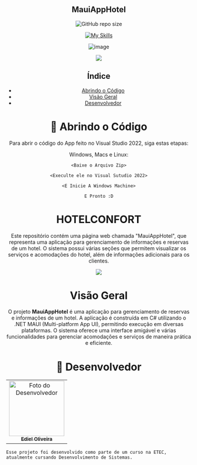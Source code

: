 <h2 align="center"> MauiAppHotel </h2>

<div align="center">

![GitHub repo size](https://img.shields.io/github/repo-size/EdielOliveira/MauiAppHotel?style=for-the-badge)

[![My Skills](https://skillicons.dev/icons?i=cs,dotnet,visualstudio&theme=dark)](https://skillicons.dev)

</div>
<div align="center">

![image](http://www.unow.com.br/emDesenvolvimento.gif)

<img src="http://img.shields.io/static/v1?label=STATUS&message=%20FINALIZADO&color=BLUE&style=for-the-badge"/>

</div>

<div align="center">
  
## Índice
  
- [Abrindo o Código](#-abrindo-o-código)
- [Visão Geral](#visão-geral)
- [Desenvolvedor](#-desenvolvedor)

<h1 align="center">
🚀 Abrindo o Código
</h1>

Para abrir o código do App feito no Visual Studio 2022, siga estas etapas:

Windows, Macs e Linux:

```
<Baixe o Arquivo Zip>
```
```
<Execulte ele no Visual Sutudio 2022>
```
```
<E Inicie A Windows Machine>
```
```
E Pronto :D
```

<h1 align="center">
HOTELCONFORT
</h1>

Este repositório contém uma página web chamada "MauiAppHotel", que representa uma aplicação para gerenciamento de informações e reservas de um hotel. O sistema possui várias seções que permitem visualizar os serviços e acomodações do hotel, além de informações adicionais para os clientes.

<img src="https://github.com/user-attachments/assets/9620a5ea-f985-454c-b7fb-8902e7be42ef"/>

<h1 align="center">
Visão Geral
</h1>

O projeto **MauiAppHotel** é uma aplicação para gerenciamento de reservas e informações de um hotel. A aplicação é construída em C# utilizando o .NET MAUI (Multi-platform App UI), permitindo execução em diversas plataformas. O sistema oferece uma interface amigável e várias funcionalidades para gerenciar acomodações e serviços de maneira prática e eficiente.

<div align="left">

<h1 align="center">🤝 Desenvolvedor</h1>

<table align="center">
    <td align="center">
      <a href="#">
        <img src="https://avatars.githubusercontent.com/u/113260177?s=400&u=347f2b3ae130a0f7c84f0946b4278cd2581e8b16&v=4" width="150px;" alt="Foto do Desenvolvedor"/><br>
        <sub>
          <b>Ediel Oliveira</b>
        </sub>
      </a>
    </td>   
</table>

  ```
Esse projeto foi desenvolvido como parte de um curso na ETEC, atualmente cursando Desenvolvimento de Sistemas.
  ```



